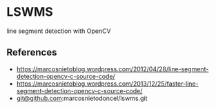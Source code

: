 # LSWMS

line segment detection with OpenCV

## References

- https://marcosnietoblog.wordpress.com/2012/04/28/line-segment-detection-opencv-c-source-code/
- https://marcosnietoblog.wordpress.com/2013/12/25/faster-line-segment-detection-opencv-c-source-code/
- git@github.com:marcosnietodoncel/lswms.git
  

